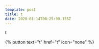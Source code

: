 ```yaml
---
template: post
title: t
date: 2020-01-14T08:25:00.155Z
---
```

t

{% button text="t" href="t" icon="none" %}
